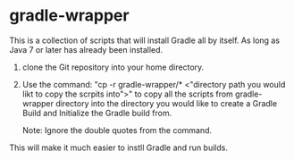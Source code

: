 # gradle-wrapper

This is a collection of scripts that will install Gradle all by itself. As long as Java 7 or later
has already been installed.

1. clone the Git repository into your home directory.
2. Use the command: "cp -r gradle-wrapper/* <"directory path you would likt to copy the scrpits into">" 
   to copy all the scripts from gradle-wrapper directory into the directory you would 
   like to create a Gradle Build and Initialize the Gradle build from.

   Note: Ignore the double quotes from the command.

This will make it much easier to instll Gradle and run builds.

